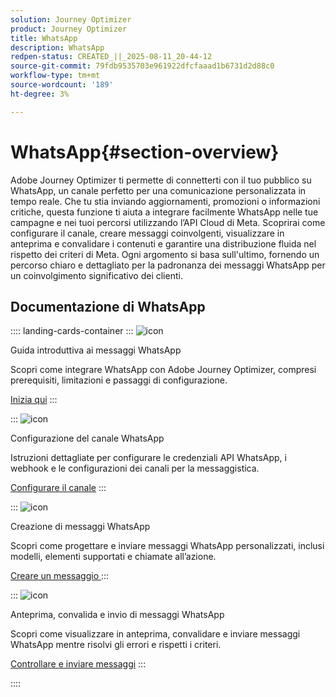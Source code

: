 ```yaml
---
solution: Journey Optimizer
product: Journey Optimizer
title: WhatsApp
description: WhatsApp
redpen-status: CREATED_||_2025-08-11_20-44-12
source-git-commit: 79fdb9535703e961922dfcfaaad1b6731d2d88c0
workflow-type: tm+mt
source-wordcount: '189'
ht-degree: 3%

---
```



# WhatsApp{#section-overview}

Adobe Journey Optimizer ti permette di connetterti con il tuo pubblico su WhatsApp, un canale perfetto per una comunicazione personalizzata in tempo reale. Che tu stia inviando aggiornamenti, promozioni o informazioni critiche, questa funzione ti aiuta a integrare facilmente WhatsApp nelle tue campagne e nei tuoi percorsi utilizzando l’API Cloud di Meta. Scoprirai come configurare il canale, creare messaggi coinvolgenti, visualizzare in anteprima e convalidare i contenuti e garantire una distribuzione fluida nel rispetto dei criteri di Meta. Ogni argomento si basa sull&#39;ultimo, fornendo un percorso chiaro e dettagliato per la padronanza dei messaggi WhatsApp per un coinvolgimento significativo dei clienti.

## Documentazione di WhatsApp

:::: landing-cards-container
:::
![icon](https://cdn.experienceleague.adobe.com/icons/circle-play.svg)

Guida introduttiva ai messaggi WhatsApp

Scopri come integrare WhatsApp con Adobe Journey Optimizer, compresi prerequisiti, limitazioni e passaggi di configurazione.

[Inizia qui](../using/whatsapp/get-started-whatsapp.md)
:::

:::
![icon](https://cdn.experienceleague.adobe.com/icons/gear.svg)

Configurazione del canale WhatsApp

Istruzioni dettagliate per configurare le credenziali API WhatsApp, i webhook e le configurazioni dei canali per la messaggistica.

[Configurare il canale](../using/whatsapp/whatsapp-configuration.md)
:::

:::
![icon](https://cdn.experienceleague.adobe.com/icons/list-check.svg)

Creazione di messaggi WhatsApp

Scopri come progettare e inviare messaggi WhatsApp personalizzati, inclusi modelli, elementi supportati e chiamate all’azione.

[Creare un messaggio ](../using/whatsapp/create-whatsapp.md)
:::

:::
![icon](https://cdn.experienceleague.adobe.com/icons/check-circle.svg)

Anteprima, convalida e invio di messaggi WhatsApp

Scopri come visualizzare in anteprima, convalidare e inviare messaggi WhatsApp mentre risolvi gli errori e rispetti i criteri.

[Controllare e inviare messaggi](../using/whatsapp/send-whatsapp.md)
:::

::::
